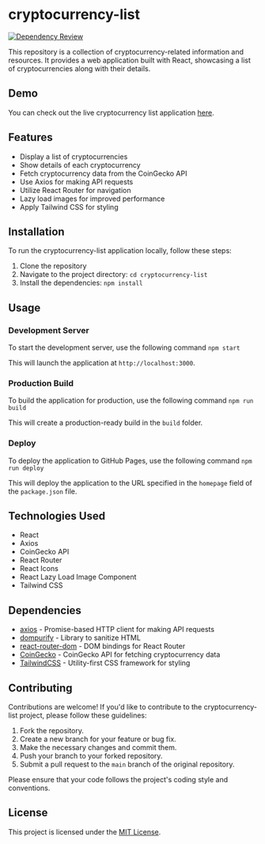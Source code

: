 # cryptocurrency-list

[![Dependency Review](https://github.com/milliorn/cryptocurrency-list/actions/workflows/dependency-review.yml/badge.svg)](https://github.com/milliorn/cryptocurrency-list/actions/workflows/dependency-review.yml)

This repository is a collection of cryptocurrency-related information and resources. It provides a web application built with React, showcasing a list of cryptocurrencies along with their details.

## Demo

You can check out the live cryptocurrency list application [here](https://milliorn.github.io/cryptocurrency-list).

## Features

- Display a list of cryptocurrencies
- Show details of each cryptocurrency
- Fetch cryptocurrency data from the CoinGecko API
- Use Axios for making API requests
- Utilize React Router for navigation
- Lazy load images for improved performance
- Apply Tailwind CSS for styling

## Installation

To run the cryptocurrency-list application locally, follow these steps:

1. Clone the repository
2. Navigate to the project directory: `cd cryptocurrency-list`
3. Install the dependencies: `npm install`

## Usage

### Development Server

To start the development server, use the following command `npm start`

This will launch the application at `http://localhost:3000`.

### Production Build

To build the application for production, use the following command `npm run build`

This will create a production-ready build in the `build` folder.

### Deploy

To deploy the application to GitHub Pages, use the following command `npm run deploy`

This will deploy the application to the URL specified in the `homepage` field of the `package.json` file.

## Technologies Used

- React
- Axios
- CoinGecko API
- React Router
- React Icons
- React Lazy Load Image Component
- Tailwind CSS

## Dependencies

- [axios](https://www.npmjs.com/package/axios) - Promise-based HTTP client for making API requests
- [dompurify](https://www.npmjs.com/package/dompurify) - Library to sanitize HTML
- [react-router-dom](https://www.npmjs.com/package/react-router-dom) - DOM bindings for React Router
- [CoinGecko](https://www.coingecko.com/en/api/documentation) - CoinGecko API for fetching cryptocurrency data
- [TailwindCSS](https://tailwindcss.com/docs/guides/create-react-app) - Utility-first CSS framework for styling

## Contributing

Contributions are welcome! If you'd like to contribute to the cryptocurrency-list project, please follow these guidelines:

1. Fork the repository.
2. Create a new branch for your feature or bug fix.
3. Make the necessary changes and commit them.
4. Push your branch to your forked repository.
5. Submit a pull request to the `main` branch of the original repository.

Please ensure that your code follows the project's coding style and conventions.

## License

This project is licensed under the [MIT License](LICENSE).
